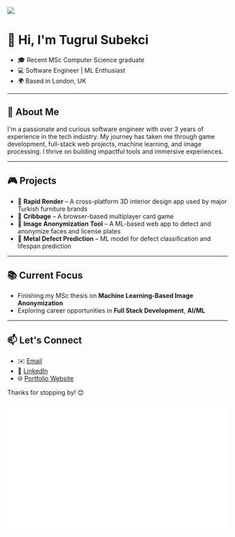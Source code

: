 ![](https://komarev.com/ghpvc/?username=tugrulsubekci)

# 👋 Hi, I'm Tugrul Subekci

- 🎓 Recent MSc Computer Science graduate
- 💻 Software Engineer | ML Enthusiast
- 🌍 Based in London, UK

---

## 🚀 About Me

I'm a passionate and curious software engineer with over 3 years of experience in the tech industry. My journey has taken me through game development, full-stack web projects, machine learning, and image processing. I thrive on building impactful tools and immersive experiences.

---

## 🎮 Projects

- 🔹 **Rapid Render** – A cross-platform 3D interior design app used by major Turkish furniture brands
- 🔹 **Cribbage** – A browser-based multiplayer card game
- 🔹 **Image Anonymization Tool** – A ML-based web app to detect and anonymize faces and license plates
- 🔹 **Metal Defect Prediction** – ML model for defect classification and lifespan prediction

---

## 📚 Current Focus

- Finishing my MSc thesis on **Machine Learning-Based Image Anonymization**
- Exploring career opportunities in **Full Stack Development**, **AI/ML**

---

## 📫 Let's Connect

- ✉️ [Email](mailto:tugrulsubekci@gmail.com)
- 💼 [LinkedIn](https://www.linkedin.com/in/tugrulsubekci/)
- 🌐 [Portfolio Website](https://www.tugrulsubekci.me/)

Thanks for stopping by! 😊

<a href="#tugrulsubekci">
  <img src="https://github.com/tugrulsubekci/github-stats-transparent/blob/output/generated/overview.svg" alt="macropower" align="left" />
</a>
